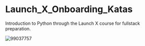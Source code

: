 # Launch_X_Onboarding_Katas
Introduction to Python through the Launch X course for fullstack preparation.

![99037757](https://user-images.githubusercontent.com/69487958/154828444-9d5a6f4a-01d4-4e05-84fe-631640137a9e.png)
